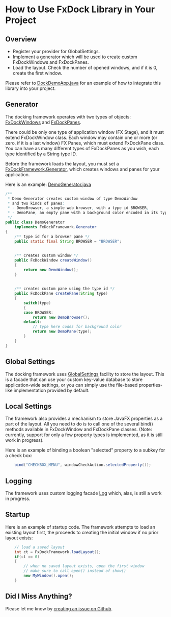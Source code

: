 # How to Use FxDock Library in Your Project

## Overview

- Register your provider for GlobalSettings.
- Implement a generator which will be used to create custom FxDockWindows and FxDockPanes.
- Load the layout.  Check the number of opened windows, and if it is 0, create the first window.   

Please refer to [DockDemoApp.java](https://github.com/andy-goryachev/FxDock/blob/master/src/demo/dock/DockDemoApp.java) for an example of how to integrate this library into your project.

## Generator

The docking framework operates with two types of objects: 
[FxDockWindows](https://github.com/andy-goryachev/FxDock/blob/master/src/goryachev/fxdock/FxDockWindow.java)
and
[FxDockPanes](https://github.com/andy-goryachev/FxDock/blob/master/src/goryachev/fxdock/FxDockPane.java).

There could be only one type of application window (FX Stage), and it must extend FxDockWindow class.  Each window may contain one or more (or zero, if it is a last window) FX Panes, which must extend FxDockPane class.  You can have as many different types of FxDockPanes as you wish, each type identified by a String type ID.

Before the framework loads the layout, you must set a 
[FxDockFramework.Generator](https://github.com/andy-goryachev/FxDock/blob/master/src/goryachev/fxdock/FxDockFramework.java),
which creates windows and panes for your application.

Here is an example:
[DemoGenerator.java](https://github.com/andy-goryachev/FxDock/blob/master/src/demo/dock/DemoGenerator.java)
```java
/**
 * Demo Generator creates custom window of type DemoWindow
 * and two kinds of panes:
 * - DemoBrowser, a simple web browser, with a type id BROWSER,
 * - DemoPane, an empty pane with a background color encoded in its type id.
 */
public class DemoGenerator
	implements FxDockFramework.Generator
{
	/** type id for a browser pane */
	public static final String BROWSER = "BROWSER";
	
	
	/** creates custom window */
	public FxDockWindow createWindow()
	{
		return new DemoWindow();
	}
	
	
	/** creates custom pane using the type id */
	public FxDockPane createPane(String type)
	{
		switch(type)
		{
		case BROWSER:
			return new DemoBrowser();
		default:
			// type here codes for background color
			return new DemoPane(type);
		}
	}
}
```

## Global Settings

The docking framework uses 
[GlobalSettings](https://github.com/andy-goryachev/FxDock/blob/master/src/goryachev/common/util/GlobalSettings.java)
facility to store the layout.  This is a facade that can use your custom key-value database to store application-wide settings, or you
can simply use the file-based properties-like implementation provided by default.

## Local Settings

The framework also provides a mechanism to store JavaFX properties as a part of the layout.  All you need to do is to call one of the several
bind() methods available in FxDockWindow and FxDockPane classes.  (Note: currently, support for only a few property types is implemented, as it is still work in progress).  

Here is an example of binding a boolean "selected" property to a subkey for a check box:

```java
	bind("CHECKBOX_MENU", windowCheckAction.selectedProperty());
```

## Logging

The framework uses custom logging facade
[Log](https://github.com/andy-goryachev/FxDock/blob/master/src/goryachev/common/util/Log.java)
which, alas, is still a work in progress.


## Startup

Here is an example of startup code.  The framework attempts to load an existing layout first, the proceeds to creating the initial window if no prior layout exists:
```java
	// load a saved layout
	int ct = FxDockFramework.loadLayout();
	if(ct == 0)
	{
		// when no saved layout exists, open the first window
		// make sure to call open() instead of show()
		new MyWindow().open();
	}
```


## Did I Miss Anything?

Please let me know by [creating an issue on Github](https://github.com/andy-goryachev/FxDock/issues/new).

